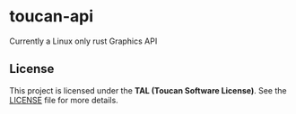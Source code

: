 # toucan-api
Currently a Linux only rust Graphics API

## License
This project is licensed under the **TAL (Toucan Software License)**. See the [LICENSE](./LICENSE.md) file for more details.
